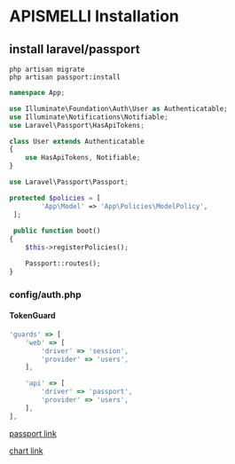 # APISMELLI Installation


## install laravel/passport

```shell
php artisan migrate
php artisan passport:install
```

```php
namespace App;

use Illuminate\Foundation\Auth\User as Authenticatable;
use Illuminate\Notifications\Notifiable;
use Laravel\Passport\HasApiTokens;

class User extends Authenticatable
{
    use HasApiTokens, Notifiable;
}
```

```php
use Laravel\Passport\Passport;

protected $policies = [
        'App\Model' => 'App\Policies\ModelPolicy',
 ];
 
 public function boot()
{
    $this->registerPolicies();

    Passport::routes();
}
```

### config/auth.php
#### TokenGuard
```js
'guards' => [
    'web' => [
        'driver' => 'session',
        'provider' => 'users',
    ],

    'api' => [
        'driver' => 'passport',
        'provider' => 'users',
    ],
],
```

[passport link](https://laravel.com/docs/master/passport)

[chart link](https://dev.to/arielsalvadordev/use-laravel-charts-in-laravel-5bbm)
